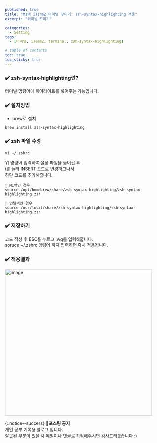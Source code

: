 ```yaml
---
published: true
title: "M1맥 iTerm2 터미널 꾸미기: zsh-syntax-highlighting 적용"
excerpt: "터미널 꾸미기"

categories:
  - Setting
tags:
  - [터미널, iTerm2, terminal, zsh-syntax-highlighting]

# table of contents
toc: true
toc_sticky: true
---
```


### ✔️ zsh-syntax-highlighting란?

터미널 명령어에 하이라이트를 넣어주는 기능입니다.

### ✔️ 설치방법

- brew로 설치

```shell
brew install zsh-syntax-highlighting
```

### ✔️ zsh 파일 수정

```shell
vi ~/.zshrc
```

위 명령어 입력하여 설정 파일을 들어간 후  
i를 눌러 INSERT 모드로 변경하고나서  
하단 코드를 추가해줍니다.

```shell
📌 M1맥인 경우
source /opt/homebrew/share/zsh-syntax-highlighting/zsh-syntax-highlighting.zsh

📌 인텔맥인 경우
source /usr/local/share/zsh-syntax-highlighting/zsh-syntax-highlighting.zsh
```

### ✔️ 저장하기

코드 작성 후 ESC를 누르고 :wq를 입력해줍니다.  
soruce ~/.zshrc 명령어 까지 입력하면 즉시 적용됩니다.

### ✔️ 적용결과

<img width="475" alt="image" src="https://user-images.githubusercontent.com/95404736/204058051-2dd5f6cf-e351-48a3-959c-94798a266454.png">

{:.notice--success}
🔔**포스팅 공지**  
개인 공부 기록용 블로그 입니다.  
잘못된 부분이 있을 시 메일이나 댓글로 지적해주시면 감사드리겠습니다 :)
